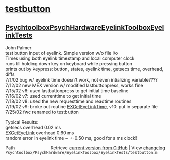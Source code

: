 # [testbutton](testbutton)
## [Psychtoolbox](Psychtoolbox)[PsychHardware](PsychHardware)[EyelinkToolbox](EyelinkToolbox)[EyelinkTests](EyelinkTests)

John Palmer  
test button input of eyelink.  Simple version w/o file i/o  
Times using both eyelink timestamp and local computer clock  
runs till holding down key on keyboard while pressing button  
prints out by keypress:  button, states, eyelink time, getsecs time, overhead, diffs  
7/1/02  bug w/ eyelink time doesn't work, not even intializing variable????  
7/12/02 new MEX version w/ modified lastbuttonpress, works fine  
7/15/02 v6:  used lastbuttonpress to get initial time baseline  
7/16/02 v7:  used currenttime to get initial time  
7/18/02 v8:  used the new requesttime and readtime routines  
7/19/02 v9:  broke out routine [EXGetEyeLinkTime](EXGetEyeLinkTime), v10:  put in separate file  
7/25/02 fwc renamed to testbutton  
  
Typical Results:  
getsecs overhead 0.02 ms  
[EXGetEyeLink](EXGetEyeLink) overhead 0.60 ms  
random error in eyelink time ~ +-0.50 ms, good for a ms clock!  




<div class="code_header" style="text-align:right;">
  <span style="float:left;">Path&nbsp;&nbsp;</span> <span class="counter">Retrieve <a href=
  "https://raw.github.com/Psychtoolbox-3/Psychtoolbox-3/beta/Psychtoolbox/PsychHardware/EyelinkToolbox/EyelinkTests/testbutton.m">current version from GitHub</a> | View <a href=
  "https://github.com/Psychtoolbox-3/Psychtoolbox-3/commits/beta/Psychtoolbox/PsychHardware/EyelinkToolbox/EyelinkTests/testbutton.m">changelog</a></span>
</div>
<div class="code">
  <code>Psychtoolbox/PsychHardware/EyelinkToolbox/EyelinkTests/testbutton.m</code>
</div>


